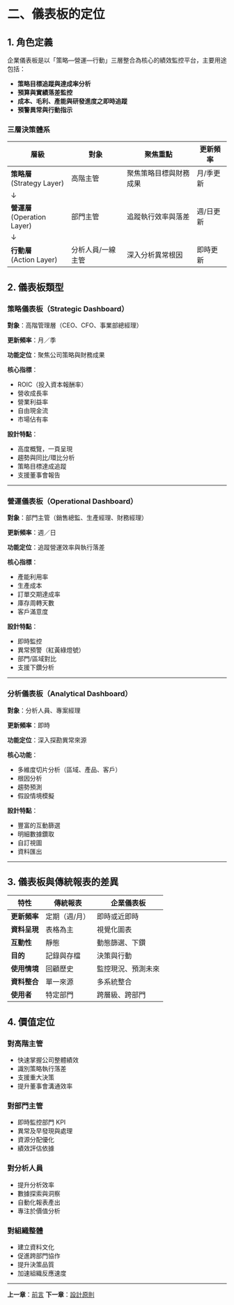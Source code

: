 # 二、儀表板的定位

## 1. 角色定義

企業儀表板是以「策略—營運—行動」三層整合為核心的績效監控平台，主要用途包括：

- **策略目標追蹤與達成率分析**
- **預算與實績落差監控**
- **成本、毛利、產能與研發進度之即時追蹤**
- **預警異常與行動指示**

### 三層決策體系

| 層級 | 對象 | 聚焦重點 | 更新頻率 |
|------|------|----------|----------|
| **策略層**<br>(Strategy Layer) | 高階主管 | 聚焦策略目標與財務成果 | 月/季更新 |
| ↓ | | | |
| **營運層**<br>(Operation Layer) | 部門主管 | 追蹤執行效率與落差 | 週/日更新 |
| ↓ | | | |
| **行動層**<br>(Action Layer) | 分析人員/一線主管 | 深入分析異常根因 | 即時更新 |

## 2. 儀表板類型

### 策略儀表板（Strategic Dashboard）

**對象**：高階管理層（CEO、CFO、事業部總經理）

**更新頻率**：月／季

**功能定位**：聚焦公司策略與財務成果

**核心指標**：
- ROIC（投入資本報酬率）
- 營收成長率
- 營業利益率
- 自由現金流
- 市場佔有率

**設計特點**：
- 高度概覽，一頁呈現
- 趨勢與同比/環比分析
- 策略目標達成追蹤
- 支援董事會報告

---

### 營運儀表板（Operational Dashboard）

**對象**：部門主管（銷售總監、生產經理、財務經理）

**更新頻率**：週／日

**功能定位**：追蹤營運效率與執行落差

**核心指標**：
- 產能利用率
- 生產成本
- 訂單交期達成率
- 庫存周轉天數
- 客戶滿意度

**設計特點**：
- 即時監控
- 異常預警（紅黃綠燈號）
- 部門/區域對比
- 支援下鑽分析

---

### 分析儀表板（Analytical Dashboard）

**對象**：分析人員、專案經理

**更新頻率**：即時

**功能定位**：深入探勘異常來源

**核心功能**：
- 多維度切片分析（區域、產品、客戶）
- 根因分析
- 趨勢預測
- 假設情境模擬

**設計特點**：
- 豐富的互動篩選
- 明細數據鑽取
- 自訂視圖
- 資料匯出

---

## 3. 儀表板與傳統報表的差異

| 特性 | 傳統報表 | 企業儀表板 |
|------|----------|------------|
| **更新頻率** | 定期（週/月） | 即時或近即時 |
| **資料呈現** | 表格為主 | 視覺化圖表 |
| **互動性** | 靜態 | 動態篩選、下鑽 |
| **目的** | 記錄與存檔 | 決策與行動 |
| **使用情境** | 回顧歷史 | 監控現況、預測未來 |
| **資料整合** | 單一來源 | 多系統整合 |
| **使用者** | 特定部門 | 跨層級、跨部門 |

## 4. 價值定位

### 對高階主管

- 快速掌握公司整體績效
- 識別策略執行落差
- 支援重大決策
- 提升董事會溝通效率

### 對部門主管

- 即時監控部門 KPI
- 異常及早發現與處理
- 資源分配優化
- 績效評估依據

### 對分析人員

- 提升分析效率
- 數據探索與洞察
- 自動化報表產出
- 專注於價值分析

### 對組織整體

- 建立資料文化
- 促進跨部門協作
- 提升決策品質
- 加速組織反應速度

---

**上一章**：[前言](01-introduction.md)
**下一章**：[設計原則](03-design-principles.md)

